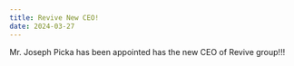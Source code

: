 ```yaml
---
title: Revive New CEO!
date: 2024-03-27
---
```


Mr. Joseph Picka has been appointed has the new CEO of Revive group!!!
